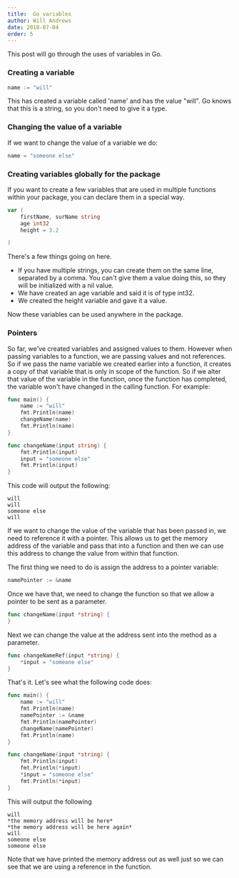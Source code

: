 ```yaml
---
title:  Go variables
author: Will Andrews
date: 2018-07-04
order: 5
---
```


This post will go through the uses of variables in Go.

### Creating a variable


```go
name := "will"
```
This has created a variable called 'name' and has the value "will". Go knows that this is a string, so you don't need to give it a type.

### Changing the value of a variable

If we want to change the value of a variable we do:
```go
name = "someone else"
```

### Creating variables globally for the package
If you want to create a few variables that are used in multiple functions within your package, you can declare them in a special way. 

```go
var (
    firstName, surName string
    age int32
    height = 3.2

)
```
There's a few things going on here.

* If you have multiple strings, you can create them on the same line, separated by a comma. You can't give them a value doing this, so they will be initialized with a nil value.
* We have created an age variable and said it is of type int32.
* We created the height variable and gave it a value.

Now these variables can be used anywhere in the package. 

### Pointers
So far, we've created variables and assigned values to them. However when passing variables to a function, we are passing values and not references. So if we pass the name variable we created earlier into a function, it creates a copy of that variable that is only in scope of the function. So if we alter that value of the variable in the function, once the function has completed, the variable won't have changed in the calling function. For example:

```go
func main() {
    name := "will"
    fmt.Println(name)
    changeName(name)
    fmt.Println(name)
}

func changeName(input string) {
    fmt.Println(input)
    input = "someone else"
    fmt.Println(input)
}
```
This code will output the following:
```
will
will
someone else
will
```

If we want to change the value of the variable that has been passed in, we need to reference it with a pointer. This allows us to get the memory address of the variable and pass that into a function and then we can use this address to change the value from within that function.

The first thing we need to do is assign the address to a pointer variable:
```go
namePointer := &name
```

Once we have that, we need to change the function so that we allow a pointer to be sent as a parameter.
```go
func changeName(input *string) {
}
```

Next we can change the value at the address sent into the method as a parameter.
```go
func changeNameRef(input *string) {
	*input = "someone else"
}
```
That's it. Let's see what the following code does:
```go
func main() {
    name := "will"
    fmt.Println(name)
    namePointer := &name
    fmt.Println(namePointer)
    changeName(namePointer)
    fmt.Println(name)
}

func changeName(input *string) {
    fmt.Println(input)
    fmt.Println(*input)
    *input = "someone else"
    fmt.Println(*input)
}
```
This will output the following
```
will
*the memory address will be here*
*the memory address will be here again*
will
someone else
someone else
```

Note that we have printed the memory address out as well just so we can see that we are using a reference in the function.

